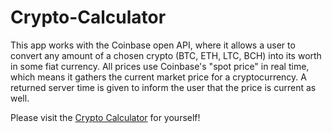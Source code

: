 # Crypto-Calculator
This app works with the Coinbase open API, where it allows a user to convert any amount of a chosen crypto (BTC, ETH, LTC, BCH) into its worth in some fiat currency. All prices use Coinbase's "spot price" in real time, which means it gathers the current market price for a cryptocurrency. A returned server time is given to inform the user that the price is current as well.

Please visit the [Crypto Calculator](https://paul-mcj.github.io/Crypto-Calculator/) for yourself!
